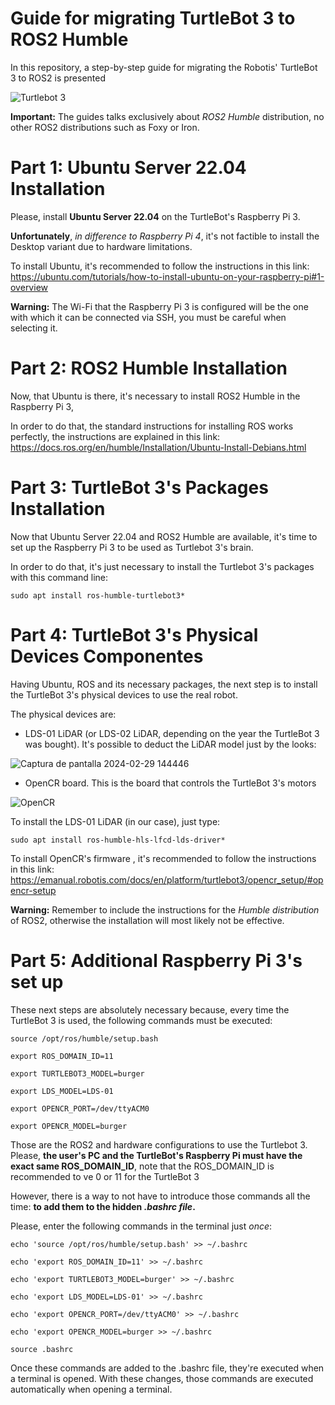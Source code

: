 # Guide for migrating TurtleBot 3 to ROS2 Humble

In this repository, a step-by-step guide for migrating the Robotis' TurtleBot 3 to ROS2 is presented 

![Turtlebot 3](https://github.com/RAS-UAO/turtlebot3/assets/98227139/0b90fbb5-28ae-497b-bc9f-ac5e382137af)

**Important:** The guides talks exclusively about *ROS2 Humble* distribution, no other ROS2 distributions such as Foxy or Iron.

# Part 1: Ubuntu Server 22.04 Installation

Please, install **Ubuntu Server 22.04** on the TurtleBot's Raspberry Pi 3.

**Unfortunately**, *in difference to Raspberry Pi 4*,  it's not factible to install the Desktop variant due to hardware limitations.

To install Ubuntu, it's recommended to follow the instructions in this link: https://ubuntu.com/tutorials/how-to-install-ubuntu-on-your-raspberry-pi#1-overview

**Warning:** The Wi-Fi that the Raspberry Pi 3 is configured will be the one with which it can be connected via SSH, you must be careful when selecting it.

# Part 2: ROS2 Humble Installation

Now, that Ubuntu is there, it's necessary to install ROS2 Humble in the Raspberry Pi 3,

In order to do that, the standard instructions for installing ROS works perfectly, the instructions are explained in this link: https://docs.ros.org/en/humble/Installation/Ubuntu-Install-Debians.html

# Part 3: TurtleBot 3's Packages Installation

Now that Ubuntu Server 22.04 and ROS2 Humble are available, it's time to set up the Raspberry Pi 3 to be used as Turtlebot 3's brain.

In order to do that, it's just necessary to install the Turtlebot 3's packages with this command line:

    sudo apt install ros-humble-turtlebot3*

# Part 4: TurtleBot 3's Physical Devices Componentes

Having Ubuntu, ROS and its necessary packages, the next step is to install the TurtleBot 3's physical devices to use the real robot.

The physical devices are:

 - LDS-01 LiDAR (or LDS-02 LiDAR, depending on the year the TurtleBot 3 was bought). It's possible to deduct the LiDAR model just by the looks:

![Captura de pantalla 2024-02-29 144446](https://github.com/RAS-UAO/turtlebot3/assets/98227139/9a7f1e50-21eb-4b69-9e53-1743a20bd5b8)

 
 - OpenCR board. This is the board that controls the TurtleBot 3's motors

![OpenCR](https://github.com/RAS-UAO/turtlebot3/assets/98227139/54392209-2545-4e75-b491-be876f82db5b)


To install the LDS-01 LiDAR (in our case), just type:

    sudo apt install ros-humble-hls-lfcd-lds-driver*

To install OpenCR's  firmware , it's recommended to follow the instructions in this link: 
https://emanual.robotis.com/docs/en/platform/turtlebot3/opencr_setup/#opencr-setup

**Warning:** Remember to include the instructions for the *Humble distribution* of ROS2, otherwise the installation will most likely not be effective.

# Part 5: Additional Raspberry Pi 3's set up

These next steps are absolutely necessary because, every time the TurtleBot 3 is used, the following commands must be executed:

    source /opt/ros/humble/setup.bash

    export ROS_DOMAIN_ID=11

    export TURTLEBOT3_MODEL=burger

    export LDS_MODEL=LDS-01

    export OPENCR_PORT=/dev/ttyACM0

    export OPENCR_MODEL=burger

Those are the ROS2 and hardware configurations to use the Turtlebot 3. Please, **the user's PC and the TurtleBot's Raspberry Pi must have the exact same ROS_DOMAIN_ID**, note that the ROS_DOMAIN_ID is recommended to ve 0 or 11 for the TurtleBot 3

However, there is a way to not have to introduce those commands all the time: **to add them to the hidden *.bashrc file*.**

Please, enter the following commands in the terminal just *once*:

    echo 'source /opt/ros/humble/setup.bash' >> ~/.bashrc

    echo 'export ROS_DOMAIN_ID=11' >> ~/.bashrc

    echo 'export TURTLEBOT3_MODEL=burger' >> ~/.bashrc

    echo 'export LDS_MODEL=LDS-01' >> ~/.bashrc

    echo 'export OPENCR_PORT=/dev/ttyACM0' >> ~/.bashrc

    echo 'export OPENCR_MODEL=burger >> ~/.bashrc

    source .bashrc

Once these commands are added to the .bashrc file, they're executed when a terminal is opened. With these changes, those commands are executed automatically when opening a terminal.
